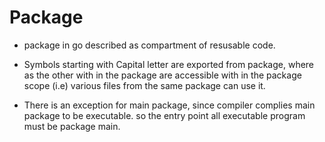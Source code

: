 # Package

- package in go described as compartment of resusable code.

- Symbols starting with Capital letter are exported from package, where as the other with in the package are accessible with in the package scope (i.e) various files from the same package can use it.

- There is an exception for main package, since compiler complies main package to be executable. so the entry point all executable program must be package main.

